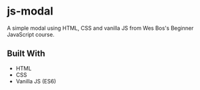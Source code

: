 # js-modal
 A simple modal using HTML, CSS and vanilla JS from Wes Bos's Beginner JavaScript course.

## Built With

* HTML
* CSS
* Vanilla JS (ES6)
